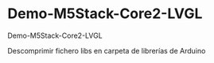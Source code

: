 # Demo-M5Stack-Core2-LVGL
Demo-M5Stack-Core2-LVGL

Descomprimir fichero libs en carpeta de librerías de Arduino
